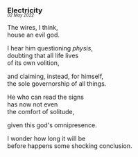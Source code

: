 ### Electricity
<p style="margin:0; margin-top: -1.25rem">
  <em>
    <small><small>02 May 2022</small></small>
  </em>
</p>

The wires, I think,  
house an evil god.  

I hear him questioning *physis*,  
doubting that all life lives  
of its own volition,  

and claiming, instead, for himself,  
the sole governorship
of all things.  

He who can read the signs  
has now not even  
the comfort of solitude,  

given this god's omnipresence.  

I wonder how long it will be  
before happens some shocking conclusion.  